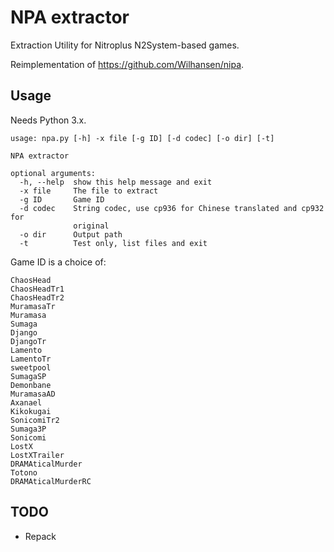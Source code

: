 # NPA extractor
Extraction Utility for Nitroplus N2System-based games.

Reimplementation of https://github.com/Wilhansen/nipa.

## Usage

Needs Python 3.x.

```
usage: npa.py [-h] -x file [-g ID] [-d codec] [-o dir] [-t]

NPA extractor

optional arguments:
  -h, --help  show this help message and exit
  -x file     The file to extract
  -g ID       Game ID
  -d codec    String codec, use cp936 for Chinese translated and cp932 for
              original
  -o dir      Output path
  -t          Test only, list files and exit
```

Game ID is a choice of:

    ChaosHead
    ChaosHeadTr1
    ChaosHeadTr2
    MuramasaTr
    Muramasa
    Sumaga
    Django
    DjangoTr
    Lamento
    LamentoTr
    sweetpool
    SumagaSP
    Demonbane
    MuramasaAD
    Axanael
    Kikokugai
    SonicomiTr2
    Sumaga3P
    Sonicomi
    LostX
    LostXTrailer
    DRAMAticalMurder
    Totono
    DRAMAticalMurderRC

## TODO

- Repack
